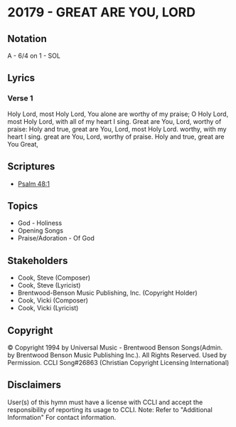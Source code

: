# 20179 - GREAT ARE YOU, LORD

## Notation

A - 6/4 on 1 - SOL

## Lyrics

### Verse 1

Holy Lord, most Holy Lord, You alone are worthy of my praise; O Holy Lord, most Holy Lord, with all of my heart I sing. Great are You, Lord, worthy of praise: Holy and true, great are You, Lord, most Holy Lord. worthy,  with my heart I sing. great are You, Lord, worthy of praise. Holy and true, great are You Great, 


## Scriptures

- [Psalm 48:1](https://www.biblegateway.com/passage/?search=Psalm%2048%3A1)

## Topics

- God - Holiness
- Opening Songs
- Praise/Adoration - Of God

## Stakeholders

- Cook, Steve (Composer)
- Cook, Steve (Lyricist)
- Brentwood-Benson Music Publishing, Inc. (Copyright Holder)
- Cook, Vicki (Composer)
- Cook, Vicki (Lyricist)

## Copyright

© Copyright 1994 by Universal Music - Brentwood Benson Songs(Admin. by Brentwood Benson Music Publishing Inc.). All Rights Reserved. Used by Permission. CCLI Song#26863
(Christian Copyright Licensing International)

## Disclaimers

User(s) of this hymn must have a license with CCLI and accept the responsibility of reporting its usage to CCLI.
Note: Refer to "Additional Information" For contact information.

